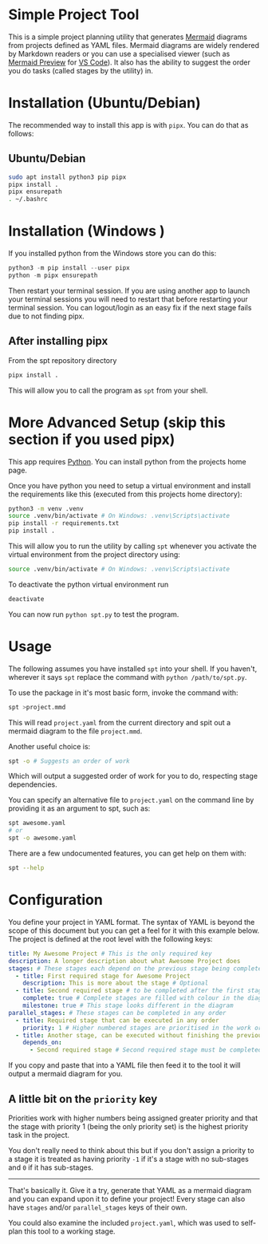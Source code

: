 # Simple Project Tool

This is a simple project planning utility that generates
[Mermaid](https://mermaid.js.org/intro/) diagrams from projects defined as YAML
files. Mermaid diagrams are widely rendered by Markdown readers or you can use a
specialised viewer (such as
[Mermaid Preview](https://marketplace.visualstudio.com/items?itemName=vstirbu.vscode-mermaid-preview)
for [VS Code](https://code.visualstudio.com/)). It also has the ability to
suggest the order you do tasks (called stages by the utility) in.

# Installation (Ubuntu/Debian)

The recommended way to install this app is with `pipx`. You can do that as
follows:

## Ubuntu/Debian

```bash
sudo apt install python3 pip pipx
pipx install .
pipx ensurepath
. ~/.bashrc
```

# Installation (Windows )

If you installed python from the Windows store you can do this:

```powershell
python3 -m pip install --user pipx
python -m pipx ensurepath
```

Then restart your terminal session. If you are using another app to launch your
terminal sessions you will need to restart that before restarting your terminal
session. You can logout/login as an easy fix if the next stage fails due to not
finding pipx.

## After installing pipx

From the spt repository directory

```bash
pipx install .
```

This will allow you to call the program as `spt` from your shell.

# More Advanced Setup (skip this section if you used pipx)

This app requires [Python](https://www.python.org/). You can install python from
the projects home page.

Once you have python you need to setup a virtual environment and install the
requirements like this (executed from this projects home directory):

```bash
python3 -m venv .venv
source .venv/bin/activate # On Windows: .venv\Scripts\activate
pip install -r requirements.txt
pip install .
```

This will allow you to run the utility by calling `spt` whenever you activate
the virtual environment from the project directory using:

```bash
source .venv/bin/activate # On Windows: .venv\Scripts\activate
```

To deactivate the python virtual environment run

```bash
deactivate
```

You can now run `python spt.py` to test the program.

# Usage

The following assumes you have installed `spt` into your shell. If you haven't,
wherever it says `spt` replace the command with `python /path/to/spt.py`.

To use the package in it's most basic form, invoke the command with:

```bash
spt >project.mmd
```

This will read `project.yaml` from the current directory and spit out a mermaid
diagram to the file `project.mmd`.

Another useful choice is:

```bash
spt -o # Suggests an order of work
```

Which will output a suggested order of work for you to do, respecting stage
dependencies.

You can specify an alternative file to `project.yaml` on the command line by
providing it as an argument to spt, such as:

```bash
spt awesome.yaml
# or
spt -o awesome.yaml
```

There are a few undocumented features, you can get help on them with:

```bash
spt --help
```

# Configuration

You define your project in YAML format. The syntax of YAML is beyond the scope
of this document but you can get a feel for it with this example below. The
project is defined at the root level with the following keys:

```yaml
title: My Awesome Project # This is the only required key
description: A longer description about what Awesome Project does
stages: # These stages each depend on the previous stage being completed
  - title: First required stage for Awesome Project
    description: This is more about the stage # Optional
  - title: Second required stage # to be completed after the first stage
    complete: true # Complete stages are filled with colour in the diagram
    milestone: true # This stage looks different in the diagram
parallel_stages: # These stages can be completed in any order
  - title: Required stage that can be executed in any order
    priority: 1 # Higher numbered stages are prioritised in the work order
  - title: Another stage, can be executed without finishing the previous stage
    depends_on:
      - Second required stage # Second required stage must be completed first
```

If you copy and paste that into a YAML file then feed it to the tool it will
output a mermaid diagram for you.

## A little bit on the `priority` key

Priorities work with higher numbers being assigned greater priority and that the
stage with priority 1 (being the only priority set) is the highest priority task
in the project.

You don't really need to think about this but if you don't assign a priority to
a stage it is treated as having priority `-1` if it's a stage with no sub-stages
and `0` if it has sub-stages.

---

That's basically it. Give it a try, generate that YAML as a mermaid diagram and
you can expand upon it to define your project! Every stage can also have
`stages` and/or `parallel_stages` keys of their own.

You could also examine the included `project.yaml`, which was used to self-plan
this tool to a working stage.
